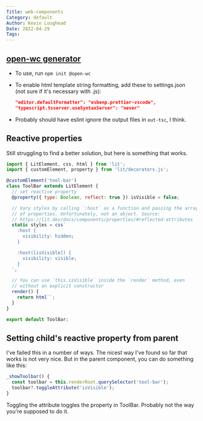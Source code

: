 ```yaml
---
Title: web-components
Category: default
Author: Kevin Loughead
Date: 2022-04-29
Tags:
---
```


## [open-wc generator](https://open-wc.org/docs/development/generator/)

- To use, run `npm init @open-wc`

- To enable html template string formatting, add these to settings.json (not sure if it's necessary with .js):

  ```json
  "editor.defaultFormatter": "esbenp.prettier-vscode",
  "typescript.tsserver.useSyntaxServer": "never"
  ```

- Probably should have eslint ignore the output files in `out-tsc`, I think.

## Reactive properties

Still struggling to find a better solution, but here is something that works.

```javascript
import { LitElement, css, html } from 'lit';
import { customElement, property } from 'lit/decorators.js';

@customElement('tool-bar')
class ToolBar extends LitElement {
  // set reactive property
  @property({ type: Boolean, reflect: true }) isVisible = false;

  // Vary styles by calling `:host` as a function and passing the array
  // of properties. Unfortunately, not an object. Source:
  // https://lit.dev/docs/components/properties/#reflected-attributes
  static styles = css`
    :host {
      visibility: hidden;
    }

    :host([isVisible]) {
      visibility: visible;
    }
  `;

  // You can use `this.isVisible` inside the `render` method, even
  // without an explicit constructor
  render() {
    return html``;
  }
}

export default ToolBar;
```

## Setting child's reactive property from parent

I've failed this in a number of ways. The nicest way I've found so far that works is not very nice. But in the parent component, you can do something like this:

```javascript
_showToolbar() {
  const toolbar = this.renderRoot.querySelector('tool-bar');
  toolbar?.toggleAttribute('isVisible');
}
```

Toggling the attribute toggles the property in ToolBar. Probably not the way you're supposed to do it.
